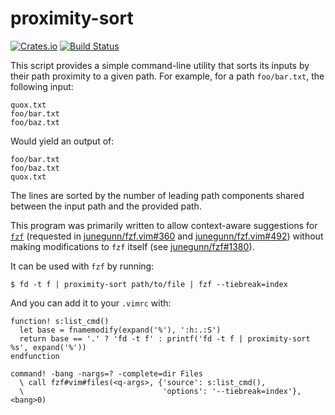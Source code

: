 # proximity-sort

[![Crates.io](https://img.shields.io/crates/v/faktory.svg)](https://crates.io/crates/faktory)
[![Build Status](https://travis-ci.org/jonhoo/proximity-sort.svg?branch=master)](https://travis-ci.org/jonhoo/proximity-sort)

This script provides a simple command-line utility that sorts its inputs
by their path proximity to a given path. For example, for a path
`foo/bar.txt`, the following input:

```
quox.txt
foo/bar.txt
foo/baz.txt
```

Would yield an output of:

```
foo/bar.txt
foo/baz.txt
quox.txt
```

The lines are sorted by the number of leading path components shared
between the input path and the provided path.

This program was primarily written to allow context-aware suggestions
for [`fzf`](https://github.com/junegunn/fzf) (requested in
[junegunn/fzf.vim#360](https://github.com/junegunn/fzf.vim/issues/360)
and
[junegunn/fzf.vim#492](https://github.com/junegunn/fzf.vim/issues/492))
without making modifications to `fzf` itself (see
[junegunn/fzf#1380](https://github.com/junegunn/fzf/pull/1380)).

It can be used with `fzf` by running:

```console
$ fd -t f | proximity-sort path/to/file | fzf --tiebreak=index
```

And you can add it to your `.vimrc` with:

```vim
function! s:list_cmd()
  let base = fnamemodify(expand('%'), ':h:.:S')
  return base == '.' ? 'fd -t f' : printf('fd -t f | proximity-sort %s', expand('%'))
endfunction

command! -bang -nargs=? -complete=dir Files
  \ call fzf#vim#files(<q-args>, {'source': s:list_cmd(),
  \                               'options': '--tiebreak=index'}, <bang>0)
```
